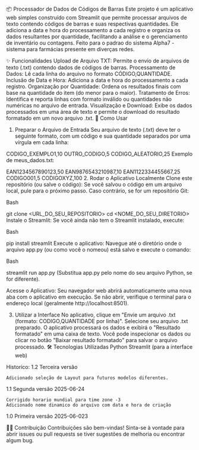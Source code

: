 📦 Processador de Dados de Códigos de Barras
Este projeto é um aplicativo web simples construído com Streamlit que permite processar arquivos de texto contendo códigos de barras e suas respectivas quantidades. Ele adiciona a data e hora do processamento a cada registro e organiza os dados resultantes por quantidade, facilitando a análise e o gerenciamento de inventário ou contagens.
Feito para o padrao do sistema Alpha7 - sistema para farmácias presente em diverças redes.

✨ Funcionalidades
Upload de Arquivo TXT: Permite o envio de arquivos de texto (.txt) contendo dados de códigos de barras.
Processamento de Dados: Lê cada linha do arquivo no formato CÓDIGO,QUANTIDADE.
Inclusão de Data e Hora: Adiciona a data e hora do processamento a cada registro.
Organização por Quantidade: Ordena os resultados finais com base na quantidade do item (do menor para o maior).
Tratamento de Erros: Identifica e reporta linhas com formato inválido ou quantidades não numéricas no arquivo de entrada.
Visualização e Download: Exibe os dados processados em uma área de texto e permite o download do resultado formatado em um novo arquivo .txt.
🚀 Como Usar
1. Preparar o Arquivo de Entrada
Seu arquivo de texto (.txt) deve ter o seguinte formato, com um código e sua quantidade separados por uma vírgula em cada linha:

CODIGO_EXEMPLO1,10
OUTRO_CODIGO,5
CODIGO_ALEATORIO,25
Exemplo de meus_dados.txt:

EAN1234567890123,50
EAN9876543210987,10
EAN1122334455667,25
CODIGO001,5
CODIGOXYZ,100
2. Rodar o Aplicativo Localmente
Clone este repositório (ou salve o código):
Se você salvou o código em um arquivo local, pule para o próximo passo. Caso contrário, se for um repositório Git:

Bash

git clone <URL_DO_SEU_REPOSITORIO>
cd <NOME_DO_SEU_DIRETORIO>
Instale o Streamlit:
Se você ainda não tem o Streamlit instalado, execute:

Bash

pip install streamlit
Execute o aplicativo:
Navegue até o diretório onde o arquivo app.py (ou como você o nomeou) está salvo e execute o comando:

Bash

streamlit run app.py
(Substitua app.py pelo nome do seu arquivo Python, se for diferente).

Acesse o Aplicativo:
Seu navegador web abrirá automaticamente uma nova aba com o aplicativo em execução. Se não abrir, verifique o terminal para o endereço local (geralmente http://localhost:8501).

3. Utilizar a Interface
No aplicativo, clique em "Envie um arquivo .txt (formato: CODIGO,QUANTIDADE por linha)".
Selecione seu arquivo .txt preparado.
O aplicativo processará os dados e exibirá o "Resultado formatado" em uma caixa de texto.
Você pode inspecionar os dados ou clicar no botão "Baixar resultado formatado" para salvar o arquivo processado.
🛠️ Tecnologias Utilizadas
Python
Streamlit (para a interface web)

Historico:
1.2 Terceira versão

    Adicionado seleção de Layout para futuros modelos diferentes. 
    

1.1 Segunda versão 2025-06-24

    Corrigido horario mundial para time zone -3
    Adicionado nome dinamico do arquivo com data e hora de criação
    

1.0 Primeira versão 2025-06-023


👨‍💻 Contribuição
Contribuições são bem-vindas! Sinta-se à vontade para abrir issues ou pull requests se tiver sugestões de melhoria ou encontrar algum bug.
